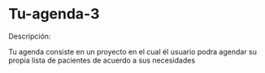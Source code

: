 # Tu-agenda-3


Descripción:

Tu agenda consiste en un proyecto en el cual él usuario podra agendar su propia lista de pacientes de acuerdo a sus necesidades
